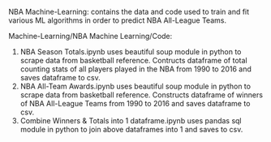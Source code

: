NBA Machine-Learning: contains the data and code used to train and fit various ML algorithms in order to predict NBA All-League Teams.

Machine-Learning/NBA Machine Learning/Code:
  1. NBA Season Totals.ipynb uses beautiful soup module in python to scrape data from basketball reference.
     Contructs dataframe of total counting stats of all players played in the NBA from 1990 to 2016 and saves dataframe to csv.
  2. NBA All-Team Awards.ipynb uses beautiful soup module in python to scrape data from basketball reference. 
     Constructs dataframe of winners of NBA All-League Teams from 1990 to 2016 and saves dataframe to csv.
  3. Combine Winners & Totals into 1 dataframe.ipynb uses pandas sql module in python to join above dataframes into 1 and saves to csv.
